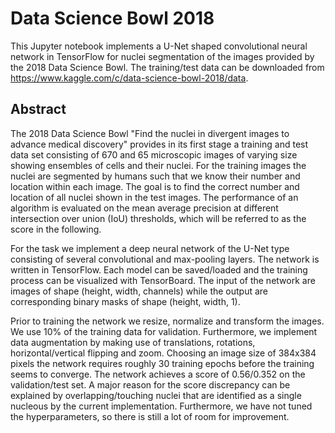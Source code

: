# Data Science Bowl 2018
This Jupyter notebook implements a U-Net shaped convolutional neural network in TensorFlow for 
nuclei segmentation of the images provided by the 2018 Data Science Bowl. The training/test data can be downloaded from 
https://www.kaggle.com/c/data-science-bowl-2018/data. 

## Abstract
The 2018 Data Science Bowl "Find the nuclei in divergent images to advance medical discovery" provides in its first stage a training and test data set consisting of 670 and 65 microscopic images of varying size showing ensembles of cells and their nuclei. For the training images the nuclei are segmented by humans such that we know their number and location within each image. The goal is to find the correct number and location of all nuclei shown in the test images. The performance of an algorithm is evaluated on the mean average precision at different intersection over union (IoU) thresholds, which will be referred to as the score in the following.

For the task we implement a deep neural network of the U-Net type consisting of several convolutional and max-pooling layers. The network is written in TensorFlow. Each model can be saved/loaded and the training process can be visualized with TensorBoard. The input of the network are images of shape (height, width, channels) while the output are corresponding binary masks of shape (height, width, 1).

Prior to training the network we resize, normalize and transform the images. We use 10% of the training data for validation. Furthermore, we implement data augmentation by making use of translations, rotations, horizontal/vertical flipping and zoom. Choosing an image size of 384x384 pixels the network requires roughly 30 training epochs before the training seems to converge. The network achieves a score of 0.56/0.352 on the validation/test set. A major reason for the score discrepancy can be explained by overlapping/touching nuclei that are identified as a single nucleous by the current implementation. Furthermore, we have not tuned the hyperparameters, so there is still a lot of room for improvement.

